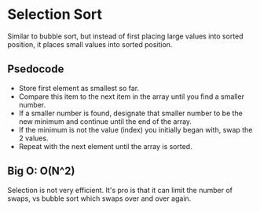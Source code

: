 # Selection Sort
Similar to bubble sort, but instead of first placing large values into sorted position, it places small values into sorted position.

## Psedocode
- Store first element as smallest so far.
- Compare this item to the next item in the array until you find a smaller number.
- If a smaller number is found, designate that smaller number to be the new minimum and continue until the end of the array.
- If the minimum is not the value (index) you initially began with, swap the 2 values.
- Repeat with the next element until the array is sorted.

## Big O: O(N^2)
Selection is not very efficient. It's pro is that it can limit the number of swaps, vs bubble sort which swaps over and over again. 
